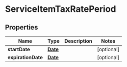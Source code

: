 
# ServiceItemTaxRatePeriod

## Properties
Name | Type | Description | Notes
------------ | ------------- | ------------- | -------------
**startDate** | [**Date**](Date.md) |  |  [optional]
**expirationDate** | [**Date**](Date.md) |  |  [optional]




